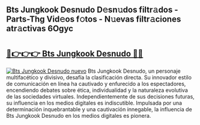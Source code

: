 ## Bts Jungkook Desnudo D𝚎sn𝚞dos filtr𝚊dos - Parts-Thg Vid𝚎os f𝚘tos - N𝚞evas filtr𝚊ciones atr𝚊ctivas 6Ogyc

# <h2><a href="http://mb0r09.tromn.icu/?c=Bts+Jungkook+Desnudo">🔗👉👉👉 Bts Jungkook Desnudo 🔗🔗</a></h2>

[![Bts Jungkook Desnudo nuevo](https://i.imgur.com/pEAQMta.gif)](http://mb0r09.tromn.icu/?c=Bts+Jungkook+Desnudo)
Bts Jungkook Desnudo, un personaje multifacético y divisivo, desafía la clasificación directa. Su innovador estilo de comunicación en línea ha cautivado y enfurecido a los espectadores, encendiendo debates sobre ética, individualidad y la naturaleza evolutiva de las sociedades virtuales. Independientemente de sus decisiones futuras, su influencia en los medios digitales es indiscutible. Impulsada por una determinación inquebrantable y una cautivación innegable, la influencia de Bts Jungkook Desnudo en los medios digitales es pionera.
